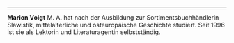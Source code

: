 ---

**Marion Voigt** M. A. hat nach der Ausbildung zur Sortimentsbuchhändlerin
Slawistik, mittelalterliche und osteuropäische Geschichte studiert. Seit
1996 ist sie als Lektorin und Literaturagentin selbstständig.
